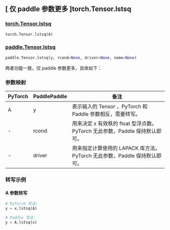## [ 仅 paddle 参数更多 ]torch.Tensor.lstsq

### [torch.Tensor.lstsq](https://pytorch.org/docs/1.9.0/generated/torch.Tensor.lstsq.html?highlight=torch%20tensor%20lstsq#torch.Tensor.lstsq)

```python
torch.Tensor.lstsq(A)
```

### [paddle.Tensor.lstsq]()

```python
paddle.Tensor.lstsq(y, rcond=None, driver=None, name=None)
```

两者功能一致，仅 paddle 参数更多，具体如下：

### 参数映射

| PyTorch | PaddlePaddle | 备注                                                                        |
| ------- | ------------ | --------------------------------------------------------------------------- |
| A       | y            | 表示输入的 Tensor ，PyTorch 和 Paddle 参数相反，需要转写。                  |
| -       | rcond        | 用来决定 x 有效秩的 float 型浮点数。PyTorch 无此参数，Paddle 保持默认即可。 |
| -       | driver       | 用来指定计算使用的 LAPACK 库方法。PyTorch 无此参数，Paddle 保持默认即可。   |

### 转写示例

#### A 参数转写

```python
# PyTorch 写法:
y = x.lstsq(A)

# Paddle 写法:
y = A.lstsq(x)
```
